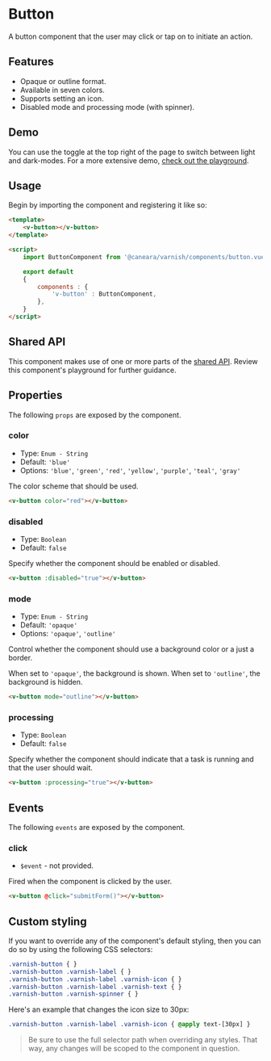 # Button

A button component that the user may click or tap on to initiate an action.

## Features

* Opaque or outline format.
* Available in seven colors.
* Supports setting an icon.
* Disabled mode and processing mode (with spinner).

## Demo

You can use the toggle at the top right of the page to switch between light and dark-modes. For a more extensive demo, [check out the playground](/playgrounds/button/index).

<!-- Setup -->
<script setup>
    import ButtonComponent from '../../src/components/button.vue';
</script>

<!-- Demo -->
<div class="bg-gray-100 dark:bg-black flex flex-wrap justify-center gap-x-3 rounded-md p-6 mt-8">
    <ClientOnly>
        <ButtonComponent label="Submit" color="blue" icon="fas fa-home"></ButtonComponent>
        <ButtonComponent label="Submit" color="green"></ButtonComponent>
        <ButtonComponent label="Submit" color="red" :processing="true"></ButtonComponent>
        <ButtonComponent label="Submit" color="orange" mode="outline"></ButtonComponent>
        <ButtonComponent label="Submit" color="purple" mode="outline" :processing="true"></ButtonComponent>
    </ClientOnly>
</div>

## Usage

Begin by importing the component and registering it like so:

```html
<template>
    <v-button></v-button>
</template>

<script>
    import ButtonComponent from '@caneara/varnish/components/button.vue';

    export default
    {
        components : {
            'v-button' : ButtonComponent,
        },
    }
</script>
```

## Shared API

This component makes use of one or more parts of the [shared API](/pages/shared-api). Review this component's playground for further guidance.

## Properties

The following `props` are exposed by the component.

### color

- Type: `Enum - String`
- Default: `'blue'`
- Options: `'blue'`, `'green'`, `'red'`, `'yellow'`, `'purple'`, `'teal'`, `'gray'`

The color scheme that should be used.

```html
<v-button color="red"></v-button>
```

### disabled

- Type: `Boolean`
- Default: `false`

Specify whether the component should be enabled or disabled.

```html
<v-button :disabled="true"></v-button>
```

### mode

- Type: `Enum - String`
- Default: `'opaque'`
- Options: `'opaque'`, `'outline'`

Control whether the component should use a background color or a just a border.

When set to `'opaque'`, the background is shown. When set to `'outline'`, the background is hidden.

```html
<v-button mode="outline"></v-button>
```

### processing

- Type: `Boolean`
- Default: `false`

Specify whether the component should indicate that a task is running and that the user should wait.

```html
<v-button :processing="true"></v-button>
```

## Events

The following `events` are exposed by the component.

### click

- `$event` - not provided.

Fired when the component is clicked by the user.

```html
<v-button @click="submitForm()"></v-button>
```

## Custom styling

If you want to override any of the component's default styling, then you can do so by using the following CSS selectors:

```css
.varnish-button { }
.varnish-button .varnish-label { }
.varnish-button .varnish-label .varnish-icon { }
.varnish-button .varnish-label .varnish-text { }
.varnish-button .varnish-spinner { }
```

Here's an example that changes the icon size to 30px:

```css
.varnish-button .varnish-label .varnish-icon { @apply text-[30px] }
```

> Be sure to use the full selector path when overriding any styles. That way, any changes will be scoped to the component in question.
